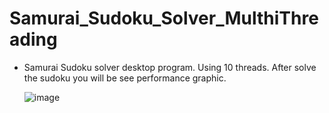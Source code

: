 # Samurai_Sudoku_Solver_MulthiThreading

* Samurai Sudoku solver desktop program. Using 10 threads. After solve the sudoku you will be see performance graphic.

  ![image](https://user-images.githubusercontent.com/55550212/160242081-f8a9eb19-fe62-4973-9d96-b1d9c2bacce8.png)
